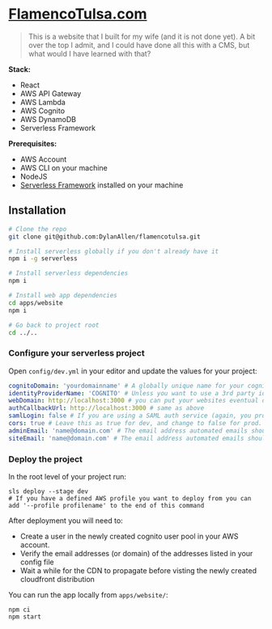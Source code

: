 # [FlamencoTulsa.com](https://new.flamencotulsa.com)


> This is a website that I built for my wife (and it is not done yet). A bit over the top I admit, and I could have done all this with a CMS, but what would I have learned with that?

**Stack:**
- React
- AWS API Gateway
- AWS Lambda
- AWS Cognito
- AWS DynamoDB
- Serverless Framework

**Prerequisites:**
- AWS Account
- AWS CLI on your machine
- NodeJS
- [Serverless Framework](https://serverless.com) installed on your machine

## Installation

```bash
# Clone the repo
git clone git@github.com:DylanAllen/flamencotulsa.git

# Install serverless globally if you don't already have it
npm i -g serverless

# Install serverless dependencies
npm i

# Install web app dependencies
cd apps/website
npm i

# Go back to project root
cd ../..
```

### Configure your serverless project

Open `config/dev.yml` in your editor and update the values for your project:

```yml
cognitoDomain: 'yourdomainname' # A globally unique name for your cognito domain
identityProviderName: 'COGNITO' # Unless you want to use a 3rd party idp (you probably don't) leave this as is.
webDomain: http://localhost:3000 # you can put your websites eventual domain name here, or leave as localhost for dev testing.
authCallbackUrl: http://localhost:3000 # same as above
samlLogin: false # If you are using a SAML auth service (again, you probably aren't) change this to true.
cors: true # Leave this as true for dev, and change to false for prod. Affects API accesibility
adminEmail: 'name@domain.com' # The email address automated emails should go to.
siteEmail: 'name@domain.com' # The email address automated emails should come from.
```

### Deploy the project

In the root level of your project run:
```
sls deploy --stage dev
# If you have a defined AWS profile you want to deploy from you can add '--profile profilename' to the end of this command
```

After deployment you will need to:
- Create a user in the newly created cognito user pool in your AWS account.
- Verify the email addresses (or domain) of the addresses listed in your config file
- Wait a while for the CDN to propagate before visting the newly created cloudfront distribution

You can run the app locally from `apps/website/`:
```
npm ci
npm start
```
